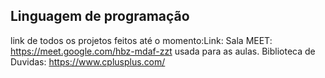 ## Linguagem de programação 

link de todos os projetos feitos até o momento:Link:
Sala MEET: https://meet.google.com/hbz-mdaf-zzt usada para as aulas.
Biblioteca de Duvidas: https://www.cplusplus.com/